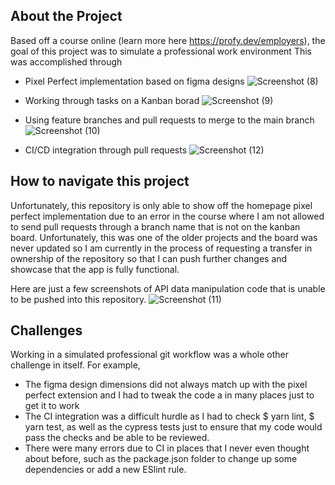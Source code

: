 ## About the Project
Based off a course online (learn more here https://profy.dev/employers), the goal of this project was to simulate a professional work environment
This was accomplished through
* Pixel Perfect implementation based on figma designs
![Screenshot (8)](https://user-images.githubusercontent.com/110861093/194644041-ec3401ed-0307-4d67-88ec-64dcab390377.png)

* Working through tasks on a Kanban borad
![Screenshot (9)](https://user-images.githubusercontent.com/110861093/194644059-a36e32b0-d2ca-47b4-b0ab-180a8f745fab.png)

* Using feature branches and pull requests to merge to the main branch
![Screenshot (10)](https://user-images.githubusercontent.com/110861093/194644075-b2e4cc96-02a3-4826-ba2e-a6d6431590ad.png)

* CI/CD integration through pull requests
![Screenshot (12)](https://user-images.githubusercontent.com/110861093/194646687-aa7e3ede-c607-4df7-b7d0-a6977e7f583c.png)

## How to navigate this project 
Unfortunately, this repository is only able to show off the homepage pixel perfect implementation due to an error in the course where I am not allowed to send pull requests through a branch name that is not on the kanban board. Unfortunately, this was one of the older projects and the board was never updated so I am currently in the process of requesting a transfer in ownership of the repository so that I can push further changes and showcase that the app is fully functional. 

Here are just a few screenshots of API data manipulation code that is unable to be pushed into this repository.
![Screenshot (11)](https://user-images.githubusercontent.com/110861093/194644083-447bfa87-f475-4fce-9732-51c660693c2b.png)

## Challenges
Working in a simulated professional git workflow was a whole other challenge in itself. For example,
* The figma design dimensions did not always match up with the pixel perfect extension and I had to tweak the code a in many places just to get it to work
* The CI integration was a difficult hurdle as I had to check $ yarn lint, $ yarn test, as well as the cypress tests just to ensure that my code would pass the checks and be able to be reviewed. 
* There were many errors due to CI in places that I never even thought about before, such as the package.json folder to change up some dependencies or add a new ESlint rule. 
